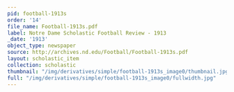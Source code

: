 ```yaml
---
pid: football-1913s
order: '14'
file_name: Football-1913s.pdf
label: Notre Dame Scholastic Football Review - 1913
_date: '1913'
object_type: newspaper
source: http://archives.nd.edu/Football/Football-1913s.pdf
layout: scholastic_item
collection: scholastic
thumbnail: "/img/derivatives/simple/football-1913s_image0/thumbnail.jpg"
full: "/img/derivatives/simple/football-1913s_image0/fullwidth.jpg"
---
```

